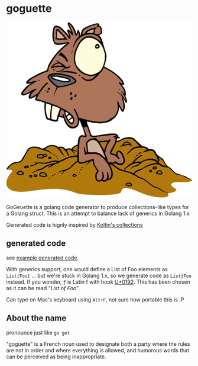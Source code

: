 # goguette

![logo](logo.png)

GoGeuette is a golang code generator to produce collections-like types
for a Golang struct. This is an attempt to balance lack of generics in 
Golang 1.x

Generated code is hignly inspired by [Koltin's collections](https://kotlinlang.org/api/latest/jvm/stdlib/kotlin.collections)


## generated code

see [example generated code](example/foo_goguette.go).

With generics support, one would define a List of Foo elements as
`List[Foo]` ... but we're stuck in Golang 1.x, so we generate code
as `ListƒFoo` instead. If you wonder, `ƒ` is Latin f with hook 
[U+0192](http://www.fileformat.info/info/unicode/char/0192/index.htm). This has been chosen as it can be read "_List oƒ Foo_".

Can type on Mac's keyboard using `Alt+F`, not sure how portable this is :P

## About the name

pronounce just like `go get`

"goguette" is a French noun used to designate both a party where the rules are not in order and where everything is allowed, and humorous words that can be perceived as being inappropriate.
